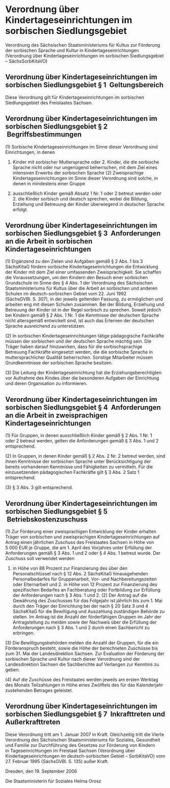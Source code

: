 # Verordnung über Kindertageseinrichtungen im sorbischen Siedlungsgebiet

Verordnung des Sächsischen Staatsministeriums für Kultus zur Förderung der sorbischen Sprache und Kultur in Kindertageseinrichtungen (Verordnung über Kindertageseinrichtungen im sorbischen Siedlungsgebiet – SächsSorbKitaVO)

## Verordnung über Kindertageseinrichtungen im sorbischen Siedlungsgebiet § 1  Geltungsbereich

Diese Verordnung gilt für Kindertageseinrichtungen im sorbischen Siedlungsgebiet des Freistaates Sachsen.


## Verordnung über Kindertageseinrichtungen im sorbischen Siedlungsgebiet § 2  Begriffsbestimmungen

(1) Sorbische Kindertageseinrichtungen im Sinne dieser Verordnung sind Einrichtungen, in denen

1. Kinder mit sorbischer Muttersprache oder 2. Kinder, die die sorbische Sprache nicht oder nur ungenügend beherrschen, mit dem Ziel eines intensiven Erwerbs der sorbischen Sprache (2) Zweisprachige Kindertageseinrichtungen im Sinne dieser Verordnung sind solche, in denen in mindestens einer Gruppe

1. ausschließlich Kinder gemäß Absatz 1 Nr. 1 oder 2 betreut werden oder 2. die Kinder sorbisch und deutsch sprechen, wobei die Bildung, Erziehung und Betreuung der Kinder überwiegend in deutscher Sprache erfolgt. 
## Verordnung über Kindertageseinrichtungen im sorbischen Siedlungsgebiet § 3  Anforderungen an die Arbeit in sorbischen Kindertageseinrichtungen

(1) Ergänzend zu den Zielen und Aufgaben gemäß § 2 Abs. 1 bis 3 
SächsKitaG fördern sorbische Kindertageseinrichtungen die Entwicklung der Kinder mit dem Ziel einer umfassenden Zweisprachigkeit. Sie schaffen die Voraussetzungen, um den Kindern den Besuch einer sorbischen Grundschule im Sinne des § 4 Abs. 1 der 
Verordnung des Sächsischen Staatsministeriums für Kultus über die Arbeit an sorbischen und anderen Schulen im deutsch-sorbischen Gebiet vom 22. Juni 1992 (SächsGVBl. S. 307), in der jeweils geltenden Fassung, zu ermöglichen und arbeiten eng mit diesen Schulen zusammen. Bei der Bildung, Erziehung und Betreuung der Kinder ist in der Regel sorbisch zu sprechen. Soweit jedoch bei Kindern gemäß § 2 Abs. 1 Nr. 1 die Kenntnisse der deutschen Sprache nicht altersgemäß entwickelt sind, ist auch das Erlernen der deutschen Sprache ausreichend zu unterstützen.

(2) In sorbischen Kindertageseinrichtungen tätige pädagogische Fachkräfte müssen der sorbischen und der deutschen Sprache mächtig sein. Die Träger haben darauf hinzuwirken, dass für die sorbischsprachige Betreuung Fachkräfte eingesetzt werden, die die sorbische Sprache in muttersprachlicher Qualität beherrschen. Sonstige Mitarbeiter müssen Grundkenntnisse der sorbischen Sprache besitzen.

(3) Die Leitung der Kindertageseinrichtung hat die Erziehungsberechtigten vor Aufnahme des Kindes über die besonderen Aufgaben der Einrichtung und deren Organisation zu informieren.


## Verordnung über Kindertageseinrichtungen im sorbischen Siedlungsgebiet § 4  Anforderungen an die Arbeit in zweisprachigen Kindertageseinrichtungen

(1) Für Gruppen, in denen ausschließlich Kinder gemäß § 2 Abs. 1 Nr. 1 oder 2 betreut werden, gelten die Anforderungen gemäß § 3 Abs. 1 und 2 entsprechend.

(2) In Gruppen, in denen Kinder gemäß § 2 Abs. 2 Nr. 2 betreut werden, sind ihnen Kenntnisse der sorbischen Sprache unter Berücksichtigung der bereits vorhandenen Kenntnisse und Fähigkeiten zu vermitteln. Für die einzusetzenden pädagogischen Fachkräfte gilt § 3 Abs. 2 Satz 1 entsprechend.

(3) § 3 Abs. 3 gilt entsprechend.


## Verordnung über Kindertageseinrichtungen im sorbischen Siedlungsgebiet § 5  Betriebskostenzuschuss

(1) Zur Förderung einer zweisprachigen Entwicklung der Kinder erhalten Träger von sorbischen und zweisprachigen Kindertageseinrichtungen auf Antrag einen jährlichen Zuschuss des Freistaates Sachsen in Höhe von 5 000 EUR je Gruppe, die am 1. April des Vorjahres unter Erfüllung der Anforderungen gemäß § 3 Abs. 1 und 2 oder § 4 Abs. 1 betreut wurde. Der Zuschuss soll verwendet werden

1. in Höhe von 88 Prozent zur Finanzierung des über den Personalschlüssel nach § 12 Abs. 2 
          SächsKitaG hinausgehenden Personalbedarfes für Gruppenarbeit, Vor- und Nachbereitungszeiten oder Elternarbeit und 2. in Höhe von 12 Prozent zur Finanzierung des spezifischen Bedarfes an Fachberatung oder Fortbildung zur Erfüllung der Anforderungen nach § 3 Abs. 1 und 2. (2) Der Antrag auf die Gewährung des Zuschusses für das Folgejahr ist jährlich bis zum 1. Mai durch den Träger der Einrichtung bei der nach § 20 Satz 3 und 4 
SächsKitaG für die Bewilligung und Auszahlung zuständigen Behörde zu stellen. Im Antrag ist die Anzahl der förderfähigen Gruppen im Jahr der Antragstellung zu melden sowie der Nachweis über die Erfüllung der Anforderungen nach § 3 Abs. 1 und 2 durch einen Sachbericht zu erbringen.

(3) Die Bewilligungsbehörden melden die Anzahl der Gruppen, für die ein Förderanspruch besteht, sowie die Höhe der berechneten Zuschüsse bis zum 31. Mai der Landesdirektion Sachsen. Zur Evaluation der Förderung der sorbischen Sprache und Kultur nach dieser Verordnung sind der Landesdirektion Sachsen die Sachberichte auf Verlangen zur Kenntnis zu geben.

(4) Auf die Zuschüsse des Freistaates werden jeweils am ersten Werktag des Monats Teilzahlungen in Höhe eines Zwölftels des für das Kalenderjahr zustehenden Betrages geleistet.


## Verordnung über Kindertageseinrichtungen im sorbischen Siedlungsgebiet § 7  Inkrafttreten und Außerkrafttreten

Diese Verordnung tritt am 1. Januar 2007 in Kraft. Gleichzeitig tritt die Vierte Verordnung des Sächsischen Staatsministeriums für Soziales, Gesundheit und Familie zur Durchführung des Gesetzes zur Förderung von Kindern in Tageseinrichtungen im Freistaat Sachsen (Verordnung über Kindertageseinrichtungen im deutsch-sorbischen Gebiet – SorbKitaVO) vom 27. Februar 1995 (SächsGVBl. S. 135) außer Kraft.

Dresden, den 19. September 2006

Die Staatsministerin für Soziales 
           Helma Orosz

